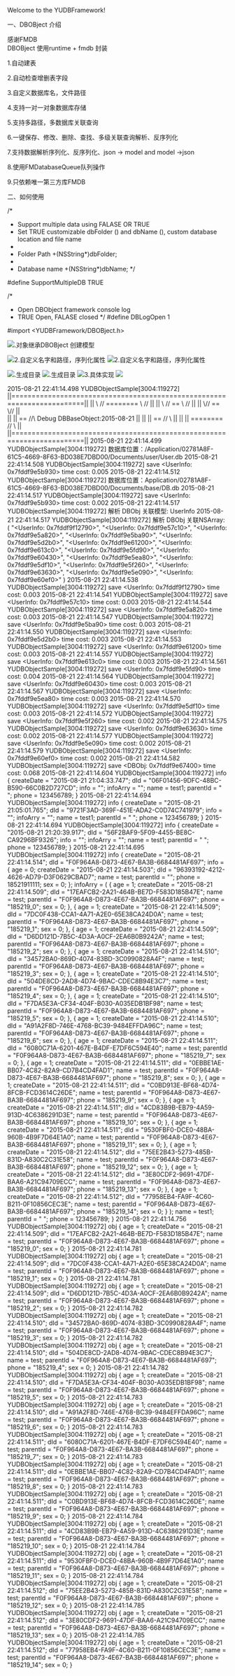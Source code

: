 Welcome to the YUDBFramework!

一、DBOBject 介绍

感谢FMDB  
DBOBject 使用runtime + fmdb 封装


1.自动建表

2.自动检查增删表字段

3.自定义数据库名，文件路径

4.支持一对一对象数据库存储

5.支持多路径，多数据库关联查询

6.一键保存、修改、删除、查找、多级关联查询解析、反序列化

7.支持数据解析序列化、反序列化、json -> model  and  model ->json 

8.使用FMDatabaseQueue队列操作

9.只依赖唯一第三方库FMDB

二、如何使用


/*
*  Support multiple data using FALASE OR TRUE
*  Set TRUE customizable dbFolder () and dbName (), custom database location and file name
*
*  Folder Path
+(NSString*)dbFolder;
*
*  Database name
+(NSString*)dbName;
*/

#define SupportMultipleDB TRUE

/*
* Open DBObject framework console log
* TRUE Open, FALASE closed
*/
#define DBLogOpen 1


#import <YUDBFramework/DBOBject.h>

![.对象继承DBOBject 创建模型](http://static.oschina.net/uploads/space/2015/0821/223509_f4Vw_868062.png)

![2.自定义名字和路径，序列化属性](http://static.oschina.net/uploads/space/2015/0821/223746_K5lO_868062.png)
![2.自定义名字和路径，序列化属性](http://static.oschina.net/uploads/space/2015/0821/223747_rRnF_868062.png)

![.生成目录](http://static.oschina.net/uploads/space/2015/0821/224011_3fPy_868062.png)
![.生成目录](http://static.oschina.net/uploads/space/2015/0821/224013_1aEx_868062.png)
![3.具体实现](http://static.oschina.net/uploads/space/2015/0821/223849_UUZe_868062.png)
![](http://static.oschina.net/uploads/space/2015/0821/224744_ldNG_868062.png)


2015-08-21 22:41:14.498 YUDBObjectSample[3004:119272] 
 ||========================================================================||
 ||        \\    //    ========      \\    //                              ||
 ||         \\  //          ==        \\  //                               ||
 ||          \\//         ==           \\//                                ||   
 ||           ||         ==            //\\  Debug DBBaseObject:2015-08-21 ||
 ||           ||        ==            //  \\                               ||
 ||           ||       ========      //    \\                              ||
 ||========================================================================||
2015-08-21 22:41:14.499 YUDBObjectSample[3004:119272] 数据库位置：/Application/02781A8F-61C5-4669-8F63-BD038E7DBD00/Documents/user/User.db
2015-08-21 22:41:14.508 YUDBObjectSample[3004:119272] save <UserInfo: 0x7fddf9e5b930> time cost: 0.005
2015-08-21 22:41:14.512 YUDBObjectSample[3004:119272] 数据库位置：Application/02781A8F-61C5-4669-8F63-BD038E7DBD00/Documents/base/DB.db
2015-08-21 22:41:14.517 YUDBObjectSample[3004:119272] save <UserInfo: 0x7fddf9e5b930> time cost: 0.002
2015-08-21 22:41:14.517 YUDBObjectSample[3004:119272] 解析 DBObj 关联模型: UserInfo
2015-08-21 22:41:14.517 YUDBObjectSample[3004:119272] 解析 DBObj 关联NSArray: (
    "<UserInfo: 0x7fddf9f12790>",
    "<UserInfo: 0x7fddf9e57c10>",
    "<UserInfo: 0x7fddf9e5a820>",
    "<UserInfo: 0x7fddf9e5ba90>",
    "<UserInfo: 0x7fddf9e5d2b0>",
    "<UserInfo: 0x7fddf9e61200>",
    "<UserInfo: 0x7fddf9e613c0>",
    "<UserInfo: 0x7fddf9e5fd90>",
    "<UserInfo: 0x7fddf9e60430>",
    "<UserInfo: 0x7fddf9e5ea80>",
    "<UserInfo: 0x7fddf9e5df10>",
    "<UserInfo: 0x7fddf9e5f260>",
    "<UserInfo: 0x7fddf9e63630>",
    "<UserInfo: 0x7fddf9e5e090>",
    "<UserInfo: 0x7fddf9e60ef0>"
)
2015-08-21 22:41:14.538 YUDBObjectSample[3004:119272] save <UserInfo: 0x7fddf9f12790> time cost: 0.003
2015-08-21 22:41:14.541 YUDBObjectSample[3004:119272] save <UserInfo: 0x7fddf9e57c10> time cost: 0.003
2015-08-21 22:41:14.544 YUDBObjectSample[3004:119272] save <UserInfo: 0x7fddf9e5a820> time cost: 0.003
2015-08-21 22:41:14.547 YUDBObjectSample[3004:119272] save <UserInfo: 0x7fddf9e5ba90> time cost: 0.003
2015-08-21 22:41:14.550 YUDBObjectSample[3004:119272] save <UserInfo: 0x7fddf9e5d2b0> time cost: 0.003
2015-08-21 22:41:14.553 YUDBObjectSample[3004:119272] save <UserInfo: 0x7fddf9e61200> time cost: 0.003
2015-08-21 22:41:14.557 YUDBObjectSample[3004:119272] save <UserInfo: 0x7fddf9e613c0> time cost: 0.003
2015-08-21 22:41:14.561 YUDBObjectSample[3004:119272] save <UserInfo: 0x7fddf9e5fd90> time cost: 0.004
2015-08-21 22:41:14.564 YUDBObjectSample[3004:119272] save <UserInfo: 0x7fddf9e60430> time cost: 0.003
2015-08-21 22:41:14.567 YUDBObjectSample[3004:119272] save <UserInfo: 0x7fddf9e5ea80> time cost: 0.003
2015-08-21 22:41:14.570 YUDBObjectSample[3004:119272] save <UserInfo: 0x7fddf9e5df10> time cost: 0.003
2015-08-21 22:41:14.572 YUDBObjectSample[3004:119272] save <UserInfo: 0x7fddf9e5f260> time cost: 0.002
2015-08-21 22:41:14.575 YUDBObjectSample[3004:119272] save <UserInfo: 0x7fddf9e63630> time cost: 0.002
2015-08-21 22:41:14.577 YUDBObjectSample[3004:119272] save <UserInfo: 0x7fddf9e5e090> time cost: 0.002
2015-08-21 22:41:14.579 YUDBObjectSample[3004:119272] save <UserInfo: 0x7fddf9e60ef0> time cost: 0.002
2015-08-21 22:41:14.582 YUDBObjectSample[3004:119272] save <DBObj: 0x7fddf9e67400> time cost: 0.068
2015-08-21 22:41:14.604 YUDBObjectSample[3004:119272] info  {
    createDate = "2015-08-21 21:04:33.747";
    dId = "06F01456-9DFC-48BC-B590-66C0B2D727CD";
    info = "";
    infoArry = "";
    name = test1;
    parentId = " ";
    phone = 123456789;
}
2015-08-21 22:41:14.694 YUDBObjectSample[3004:119272] info  {
    createDate = "2015-08-21 21:05:01.765";
    dId = "9721F3AD-369F-451E-ADA2-C0D74C741979";
    info = "";
    infoArry = "";
    name = test1;
    parentId = " ";
    phone = 123456789;
}
2015-08-21 22:41:14.694 YUDBObjectSample[3004:119272] info  {
    createDate = "2015-08-21 21:20:39.917";
    dId = "56F2BAF9-5F09-4455-BE8C-CA9296BF9326";
    info = "";
    infoArry = "";
    name = test1;
    parentId = " ";
    phone = 123456789;
}
2015-08-21 22:41:14.695 YUDBObjectSample[3004:119272] info  {
    createDate = "2015-08-21 22:41:14.514";
    dId = "F0F964A8-D873-4E67-BA3B-6684481AF697";
    info =     {
        age = 0;
        createDate = "2015-08-21 22:41:14.503";
        dId = "96393192-4212-4626-AD79-D3F0629CBAD7";
        name = test;
        parentId = "";
        phone = 18521911111;
        sex = 0;
    };
    infoArry =     (
                {
            age = 1;
            createDate = "2015-08-21 22:41:14.509";
            dId = "17EAFCB2-2A21-464B-BE7D-F583D185B47E";
            name = test;
            parentId = "F0F964A8-D873-4E67-BA3B-6684481AF697";
            phone = "185219_0";
            sex = 0;
        },
                {
            age = 1;
            createDate = "2015-08-21 22:41:14.509";
            dId = "7DC0F438-CCA1-4A71-A2E0-65E38CA24D0A";
            name = test;
            parentId = "F0F964A8-D873-4E67-BA3B-6684481AF697";
            phone = "185219_1";
            sex = 0;
        },
                {
            age = 1;
            createDate = "2015-08-21 22:41:14.509";
            dId = "D6DD121D-7B5C-4D3A-A0CF-2EA6B0B9242A";
            name = test;
            parentId = "F0F964A8-D873-4E67-BA3B-6684481AF697";
            phone = "185219_2";
            sex = 0;
        },
                {
            age = 1;
            createDate = "2015-08-21 22:41:14.510";
            dId = "34572BA0-869D-4074-83BD-3C0990828A4F";
            name = test;
            parentId = "F0F964A8-D873-4E67-BA3B-6684481AF697";
            phone = "185219_3";
            sex = 0;
        },
                {
            age = 1;
            createDate = "2015-08-21 22:41:14.510";
            dId = "504DE8CD-2AD8-4D74-9BAC-CDEC8B94E3C7";
            name = test;
            parentId = "F0F964A8-D873-4E67-BA3B-6684481AF697";
            phone = "185219_4";
            sex = 0;
        },
                {
            age = 1;
            createDate = "2015-08-21 22:41:14.510";
            dId = "F7DA5E3A-CF34-404F-B030-A035EDB1BF98";
            name = test;
            parentId = "F0F964A8-D873-4E67-BA3B-6684481AF697";
            phone = "185219_5";
            sex = 0;
        },
                {
            age = 1;
            createDate = "2015-08-21 22:41:14.510";
            dId = "A91A2F8D-746E-4768-BC39-9484EFFDA96C";
            name = test;
            parentId = "F0F964A8-D873-4E67-BA3B-6684481AF697";
            phone = "185219_6";
            sex = 0;
        },
                {
            age = 1;
            createDate = "2015-08-21 22:41:14.511";
            dId = "6080C71A-6201-467E-B4DF-E7DF6C594E40";
            name = test;
            parentId = "F0F964A8-D873-4E67-BA3B-6684481AF697";
            phone = "185219_7";
            sex = 0;
        },
                {
            age = 1;
            createDate = "2015-08-21 22:41:14.511";
            dId = "0EBBE1AE-BB07-4C82-82A9-CD7B4CD4FAD1";
            name = test;
            parentId = "F0F964A8-D873-4E67-BA3B-6684481AF697";
            phone = "185219_8";
            sex = 0;
        },
                {
            age = 1;
            createDate = "2015-08-21 22:41:14.511";
            dId = "C0BD913E-BF68-4D74-8FCB-FCD3614C26DE";
            name = test;
            parentId = "F0F964A8-D873-4E67-BA3B-6684481AF697";
            phone = "185219_9";
            sex = 0;
        },
                {
            age = 1;
            createDate = "2015-08-21 22:41:14.511";
            dId = "4CD83B9B-EB79-4A59-913D-4C6386291D3E";
            name = test;
            parentId = "F0F964A8-D873-4E67-BA3B-6684481AF697";
            phone = "185219_10";
            sex = 0;
        },
                {
            age = 1;
            createDate = "2015-08-21 22:41:14.511";
            dId = "9530FBF0-DCE0-48BA-960B-4B9F7D64E1A0";
            name = test;
            parentId = "F0F964A8-D873-4E67-BA3B-6684481AF697";
            phone = "185219_11";
            sex = 0;
        },
                {
            age = 1;
            createDate = "2015-08-21 22:41:14.512";
            dId = "75EE2B43-5273-485B-831D-A830C2C31E58";
            name = test;
            parentId = "F0F964A8-D873-4E67-BA3B-6684481AF697";
            phone = "185219_12";
            sex = 0;
        },
                {
            age = 1;
            createDate = "2015-08-21 22:41:14.512";
            dId = "3E80CDF2-9691-47DF-BAA6-A21C94709ECC";
            name = test;
            parentId = "F0F964A8-D873-4E67-BA3B-6684481AF697";
            phone = "185219_13";
            sex = 0;
        },
                {
            age = 1;
            createDate = "2015-08-21 22:41:14.512";
            dId = "77958EB4-FA9F-4C60-B211-0F10856CEC3E";
            name = test;
            parentId = "F0F964A8-D873-4E67-BA3B-6684481AF697";
            phone = "185219_14";
            sex = 0;
        }
    );
    name = test1;
    parentId = " ";
    phone = 123456789;
}
2015-08-21 22:41:14.756 YUDBObjectSample[3004:119272] obj  {
    age = 1;
    createDate = "2015-08-21 22:41:14.509";
    dId = "17EAFCB2-2A21-464B-BE7D-F583D185B47E";
    name = test;
    parentId = "F0F964A8-D873-4E67-BA3B-6684481AF697";
    phone = "185219_0";
    sex = 0;
}
2015-08-21 22:41:14.781 YUDBObjectSample[3004:119272] obj  {
    age = 1;
    createDate = "2015-08-21 22:41:14.509";
    dId = "7DC0F438-CCA1-4A71-A2E0-65E38CA24D0A";
    name = test;
    parentId = "F0F964A8-D873-4E67-BA3B-6684481AF697";
    phone = "185219_1";
    sex = 0;
}
2015-08-21 22:41:14.781 YUDBObjectSample[3004:119272] obj  {
    age = 1;
    createDate = "2015-08-21 22:41:14.509";
    dId = "D6DD121D-7B5C-4D3A-A0CF-2EA6B0B9242A";
    name = test;
    parentId = "F0F964A8-D873-4E67-BA3B-6684481AF697";
    phone = "185219_2";
    sex = 0;
}
2015-08-21 22:41:14.782 YUDBObjectSample[3004:119272] obj  {
    age = 1;
    createDate = "2015-08-21 22:41:14.510";
    dId = "34572BA0-869D-4074-83BD-3C0990828A4F";
    name = test;
    parentId = "F0F964A8-D873-4E67-BA3B-6684481AF697";
    phone = "185219_3";
    sex = 0;
}
2015-08-21 22:41:14.782 YUDBObjectSample[3004:119272] obj  {
    age = 1;
    createDate = "2015-08-21 22:41:14.510";
    dId = "504DE8CD-2AD8-4D74-9BAC-CDEC8B94E3C7";
    name = test;
    parentId = "F0F964A8-D873-4E67-BA3B-6684481AF697";
    phone = "185219_4";
    sex = 0;
}
2015-08-21 22:41:14.782 YUDBObjectSample[3004:119272] obj  {
    age = 1;
    createDate = "2015-08-21 22:41:14.510";
    dId = "F7DA5E3A-CF34-404F-B030-A035EDB1BF98";
    name = test;
    parentId = "F0F964A8-D873-4E67-BA3B-6684481AF697";
    phone = "185219_5";
    sex = 0;
}
2015-08-21 22:41:14.783 YUDBObjectSample[3004:119272] obj  {
    age = 1;
    createDate = "2015-08-21 22:41:14.510";
    dId = "A91A2F8D-746E-4768-BC39-9484EFFDA96C";
    name = test;
    parentId = "F0F964A8-D873-4E67-BA3B-6684481AF697";
    phone = "185219_6";
    sex = 0;
}
2015-08-21 22:41:14.783 YUDBObjectSample[3004:119272] obj  {
    age = 1;
    createDate = "2015-08-21 22:41:14.511";
    dId = "6080C71A-6201-467E-B4DF-E7DF6C594E40";
    name = test;
    parentId = "F0F964A8-D873-4E67-BA3B-6684481AF697";
    phone = "185219_7";
    sex = 0;
}
2015-08-21 22:41:14.783 YUDBObjectSample[3004:119272] obj  {
    age = 1;
    createDate = "2015-08-21 22:41:14.511";
    dId = "0EBBE1AE-BB07-4C82-82A9-CD7B4CD4FAD1";
    name = test;
    parentId = "F0F964A8-D873-4E67-BA3B-6684481AF697";
    phone = "185219_8";
    sex = 0;
}
2015-08-21 22:41:14.783 YUDBObjectSample[3004:119272] obj  {
    age = 1;
    createDate = "2015-08-21 22:41:14.511";
    dId = "C0BD913E-BF68-4D74-8FCB-FCD3614C26DE";
    name = test;
    parentId = "F0F964A8-D873-4E67-BA3B-6684481AF697";
    phone = "185219_9";
    sex = 0;
}
2015-08-21 22:41:14.784 YUDBObjectSample[3004:119272] obj  {
    age = 1;
    createDate = "2015-08-21 22:41:14.511";
    dId = "4CD83B9B-EB79-4A59-913D-4C6386291D3E";
    name = test;
    parentId = "F0F964A8-D873-4E67-BA3B-6684481AF697";
    phone = "185219_10";
    sex = 0;
}
2015-08-21 22:41:14.784 YUDBObjectSample[3004:119272] obj  {
    age = 1;
    createDate = "2015-08-21 22:41:14.511";
    dId = "9530FBF0-DCE0-48BA-960B-4B9F7D64E1A0";
    name = test;
    parentId = "F0F964A8-D873-4E67-BA3B-6684481AF697";
    phone = "185219_11";
    sex = 0;
}
2015-08-21 22:41:14.784 YUDBObjectSample[3004:119272] obj  {
    age = 1;
    createDate = "2015-08-21 22:41:14.512";
    dId = "75EE2B43-5273-485B-831D-A830C2C31E58";
    name = test;
    parentId = "F0F964A8-D873-4E67-BA3B-6684481AF697";
    phone = "185219_12";
    sex = 0;
}
2015-08-21 22:41:14.785 YUDBObjectSample[3004:119272] obj  {
    age = 1;
    createDate = "2015-08-21 22:41:14.512";
    dId = "3E80CDF2-9691-47DF-BAA6-A21C94709ECC";
    name = test;
    parentId = "F0F964A8-D873-4E67-BA3B-6684481AF697";
    phone = "185219_13";
    sex = 0;
}
2015-08-21 22:41:14.785 YUDBObjectSample[3004:119272] obj  {
    age = 1;
    createDate = "2015-08-21 22:41:14.512";
    dId = "77958EB4-FA9F-4C60-B211-0F10856CEC3E";
    name = test;
    parentId = "F0F964A8-D873-4E67-BA3B-6684481AF697";
    phone = "185219_14";
    sex = 0;
}
